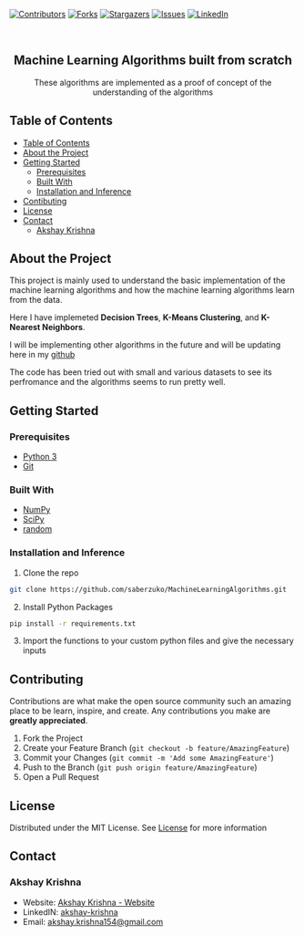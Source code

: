 [![Contributors][contributors-shield]][contributors-url]
[![Forks][forks-shield]][forks-url]
[![Stargazers][stars-shield]][stars-url]
[![Issues][issues-shield]][issues-url]
[![LinkedIn][linkedin-shield]][linkedin-url]

<br />
<p align="center">
 <h2 align="center">Machine Learning Algorithms built from scratch</h2>
 <p align="center">
  These algorithms are implemented as a proof of concept of the understanding of the algorithms
 </p>
</p>
<!-- TABLE OF CONTENTS -->

## Table of Contents

- [Table of Contents](#table-of-contents)
- [About the Project](#about-the-project)
- [Getting Started](#getting-started)
  - [Prerequisites](#prerequisties)
  - [Built With](#built-with)
  - [Installation and Inference](#installation-and-inference)
- [Contibuting](#contributing)
- [License](#license)
- [Contact](#contact)
  - [Akshay Krishna](#akshay-krishna)
 
<!-- ABOUT THE PROJECT -->
 
## About the Project
 
This project is mainly used to understand the basic implementation of the machine learning algorithms and how the machine learning algorithms learn from the data.
 
Here I have implemeted **Decision Trees**, **K-Means Clustering**, and **K-Nearest Neighbors**.
 
I will be implementing other algorithms in the future and will be updating here in my [github](https://github.com/saberzuko/MachineLearningAlgorithms)
 
The code has been tried out with small and various datasets to see its perfromance and the algorithms seems to run pretty well.
 
<!-- GETTING STARTED -->
 
## Getting Started
 
### Prerequisites
 
- [Python 3](https://www.python.org/)
- [Git](https://git-scm.com/)
 
### Built With
 
- [NumPy](https://numpy.org/)
- [SciPy](https://www.scipy.org/)
- [random](https://docs.python.org/3/library/random.html)
 
### Installation and Inference
1. Clone the repo
 
```sh
git clone https://github.com/saberzuko/MachineLearningAlgorithms.git
```
 
2. Install Python Packages
 
```sh
pip install -r requirements.txt
```
 
3. Import the functions to your custom python files and give the necessary inputs
 
<!-- CONTRIBUTING -->
 
## Contributing
 
Contributions are what make the open source community such an amazing place to be learn, inspire, and create. Any contributions you make are **greatly appreciated**.

1. Fork the Project
2. Create your Feature Branch (`git checkout -b feature/AmazingFeature`)
3. Commit your Changes (`git commit -m 'Add some AmazingFeature'`)
4. Push to the Branch (`git push origin feature/AmazingFeature`)
5. Open a Pull Request

<!-- LICENSE -->

## License
Distributed under the MIT License. See [License](LICENSE.md) for more information

<!-- CONTACT -->

## Contact

### Akshay Krishna

-  Website: [Akshay Krishna - Website](https://about.me/akrishna/)
-  LinkedIN: [akshay-krishna](https://www.linkedin.com/in/akshay-krishna-ak)
-  Email: [akshay.krishna154@gmail.com](mailto:akshay.krishna154@gmail.com)

<!-- MARKDOWN LINKS & IMAGES -->

[contributors-shield]: https://img.shields.io/github/contributors/saberzuko/MachineLearningAlgorithms.svg?style=flat-square
[contributors-url]: https://github.com/saberzuko/MachineLearningAlgorithms/graphs/contributors
[forks-shield]: https://img.shields.io/github/forks/saberzuko/MachineLearningAlgorithms.svg?style=flat-square
[forks-url]: https://github.com/saberzuko/MachineLearningAlgorithms/network/members
[stars-shield]: https://img.shields.io/github/stars/saberzuko/MachineLearningAlgorithms.svg?style=flat-square
[stars-url]: https://github.com/saberzuko/MachineLearningAlgorithms/stargazers
[issues-shield]: https://img.shields.io/github/issues/saberzuko/MachineLearningAlgorithms.svg?style=flat-square
[issues-url]: https://github.com/saberzuko/MachineLearningAlgorithms/issues
[license-shield]: https://img.shields.io/github/license/saberzuko/MachineLearningAlgorithms.svg?style=flat-square
[license-url]: https://github.com/saberzuko/MachineLearningAlgorithms/blob/master/LICENSE.md
[linkedin-shield]: https://img.shields.io/badge/-LinkedIn-black.svg?style=flat-square&logo=linkedin&colorB=555
[linkedin-url]: https://linkedin.com/in/akshay-krishna-ak/
